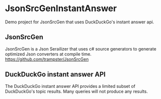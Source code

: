 # JsonSrcGenInstantAnswer
Demo project for JsonSrcGen that uses DuckDuckGo's instant answer api.

## JsonSrcGen
JsonSrcGen is a Json Serailizer that uses c# source generators to generate optimized Json converters at compile time. https://github.com/trampster/JsonSrcGen

## DuckDuckGo instant answer API
The DuckDuckGo instant answer API provides a limited subset of DuckDuckGo's topic results. Many queries will not produce any results.

